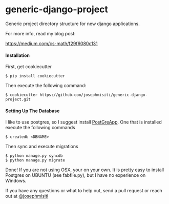 generic-django-project
======================

Generic project directory structure for new django applications.

For more info, read my blog post:

https://medium.com/cs-math/f29f6080c131


#### Installation

First, get cookiecutter

```
$ pip install cookiecutter
```

Then execute the following command:

```
$ cookiecutter https://github.com/josephmisiti/generic-django-project.git
```

#### Setting Up The Database

I like to use postgres, so I suggest install [PostGreApp](http://postgresapp.com/). One that is installed
execute the following commands

```
$ createdb <DBNAME>
```

Then sync and execute migrations

```
$ python manage.py syncdb
$ python manage.py migrate
```

Done! If you are not using OSX, your on your own. It is pretty easy to install Postgres on UBUNTU (see fabfile.py), but I have no experience on Windows.


If you have any questions or what to help out, send a pull request or reach out at [@josephmisiti](http://www.twitter.com/josephmisiti)
